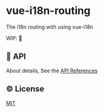 # vue-i18n-routing

The i18n routing with using vue-i18n

WIP: 👷

## 🤝 API

About details, See the [API References](./api.md)

## ©️ License

[MIT](http://opensource.org/licenses/MIT)